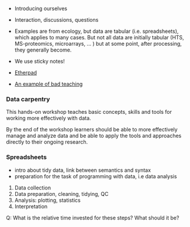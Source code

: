 - Introducing ourselves

- Interaction, discussions, questions

- Examples are from ecology, but data are tabular (i.e. spreadsheets),
  which applies to many cases. But not all data are initially tabular
  (HTS, MS-proteomics, microarrays, ... ) but at some point, after
  processing, they generally become.
  
- We use sticky notes!

- [Etherpad](https://public.etherpad-mozilla.org/p/2016-05-16-CAM)

- [An example of bad teaching](https://www.youtube.com/watch?v=-ApVt04rB4U)

### Data carpentry

This hands-on workshop teaches basic concepts, skills and tools for
working more effectively with data.

By the end of the workshop learners should be able to more effectively
manage and analyze data and be able to apply the tools and approaches
directly to their ongoing research.

### Spreadsheets

- intro about tidy data, link between semantics and syntax
- preparation for the task of programming with data, i.e data analysis

1. Data collection
2. Data preparation, cleaning, tidying, QC
3. Analysis: plotting, statistics
4. Interpretation

Q: What is the relative time invested for these steps? What should it
be?
